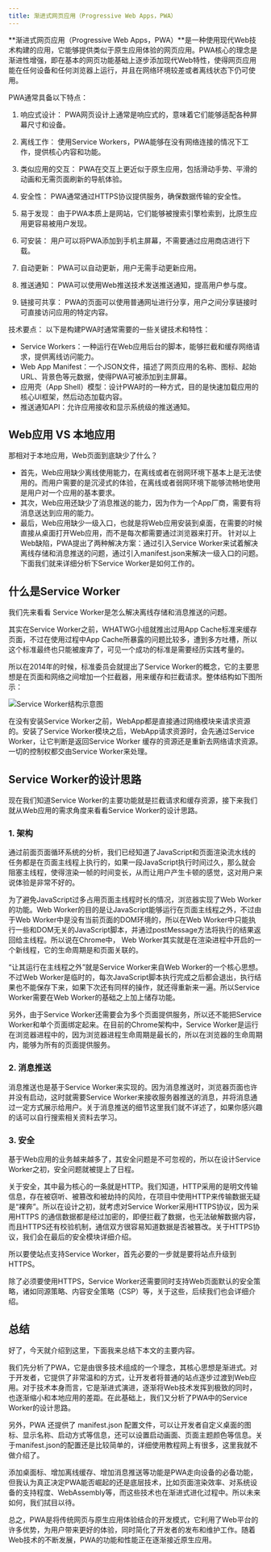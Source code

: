 ```yaml
---
title: 渐进式网页应用（Progressive Web Apps，PWA）
---
```


**渐进式网页应用（Progressive Web Apps，PWA）**是一种使用现代Web技术构建的应用，它能够提供类似于原生应用体验的网页应用。PWA核心的理念是渐进性增强，即在基本的网页功能基础上逐步添加现代Web特性，使得网页应用能在任何设备和任何浏览器上运行，并且在网络环境较差或者离线状态下仍可使用。

PWA通常具备以下特点：

1. 响应式设计：
PWA网页设计上通常是响应式的，意味着它们能够适配各种屏幕尺寸和设备。

2. 离线工作：
使用Service Workers，PWA能够在没有网络连接的情况下工作，提供核心内容和功能。

3. 类似应用的交互：
PWA在交互上更近似于原生应用，包括滑动手势、平滑的动画和无需页面刷新的导航体验。

4. 安全性：
PWA通常通过HTTPS协议提供服务，确保数据传输的安全性。

5. 易于发现：
由于PWA本质上是网站，它们能够被搜索引擎检索到，比原生应用更容易被用户发现。

6. 可安装：
用户可以将PWA添加到手机主屏幕，不需要通过应用商店进行下载。

7. 自动更新：
PWA可以自动更新，用户无需手动更新应用。

8. 推送通知：
PWA可以使用Web推送技术发送推送通知，提高用户参与度。

9. 链接可共享：
PWA的页面可以使用普通网址进行分享，用户之间分享链接时可直接访问应用的特定内容。

技术要点：
以下是构建PWA时通常需要的一些关键技术和特性：

- Service Workers：一种运行在Web应用后台的脚本，能够拦截和缓存网络请求，提供离线访问能力。
- Web App Manifest：一个JSON文件，描述了网页应用的名称、图标、起始URL、背景色等元数据，使得PWA可被添加到主屏幕。
- 应用壳（App Shell）模型：设计PWA时的一种方式，目的是快速加载应用的核心UI框架，然后动态加载内容。
- 推送通知API：允许应用接收和显示系统级的推送通知。

## Web应用 VS 本地应用

那相对于本地应用，Web页面到底缺少了什么？

- 首先，Web应用缺少离线使用能力，在离线或者在弱网环境下基本上是无法使用的。而用户需要的是沉浸式的体验，在离线或者弱网环境下能够流畅地使用是用户对一个应用的基本要求。
- 其次，Web应用还缺少了消息推送的能力，因为作为一个App厂商，需要有将消息送达到应用的能力。
- 最后，Web应用缺少一级入口，也就是将Web应用安装到桌面，在需要的时候直接从桌面打开Web应用，而不是每次都需要通过浏览器来打开。
针对以上Web缺陷，PWA提出了两种解决方案：通过引入Service Worker来试着解决离线存储和消息推送的问题，通过引入manifest.json来解决一级入口的问题。下面我们就来详细分析下Service Worker是如何工作的。

## 什么是Service Worker

我们先来看看 Service Worker是怎么解决离线存储和消息推送的问题。

其实在Service Worker之前，WHATWG小组就推出过用App Cache标准来缓存页面，不过在使用过程中App Cache所暴露的问题比较多，遭到多方吐槽，所以这个标准最终也只能被废弃了，可见一个成功的标准是需要经历实践考量的。

所以在2014年的时候，标准委员会就提出了Service Worker的概念，它的主要思想是在页面和网络之间增加一个拦截器，用来缓存和拦截请求。整体结构如下图所示：

![Service Worker结构示意图](https://pic.imgdb.cn/item/663c94df0ea9cb14035ba5f1.png)

在没有安装Service Worker之前，WebApp都是直接通过网络模块来请求资源的。安装了Service Worker模块之后，WebApp请求资源时，会先通过Service Worker，让它判断是返回Service Worker 缓存的资源还是重新去网络请求资源。一切的控制权都交由Service Worker来处理。

## Service Worker的设计思路

现在我们知道Service Worker的主要功能就是拦截请求和缓存资源，接下来我们就从Web应用的需求角度来看看Service Worker的设计思路。

### 1. 架构

通过前面页面循环系统的分析，我们已经知道了JavaScript和页面渲染流水线的任务都是在页面主线程上执行的，如果一段JavaScript执行时间过久，那么就会阻塞主线程，使得渲染一帧的时间变长，从而让用户产生卡顿的感觉，这对用户来说体验是非常不好的。

为了避免JavaScript过多占用页面主线程时长的情况，浏览器实现了Web Worker的功能。Web Worker的目的是让JavaScript能够运行在页面主线程之外，不过由于Web Worker中是没有当前页面的DOM环境的，所以在Web Worker中只能执行一些和DOM无关的JavaScript脚本，并通过postMessage方法将执行的结果返回给主线程。所以说在Chrome中， Web Worker其实就是在渲染进程中开启的一个新线程，它的生命周期是和页面关联的。

“让其运行在主线程之外”就是Service Worker来自Web Worker的一个核心思想。不过Web Worker是临时的，每次JavaScript脚本执行完成之后都会退出，执行结果也不能保存下来，如果下次还有同样的操作，就还得重新来一遍。所以Service Worker需要在Web Worker的基础之上加上储存功能。

另外，由于Service Worker还需要会为多个页面提供服务，所以还不能把Service Worker和单个页面绑定起来。在目前的Chrome架构中，Service Worker是运行在浏览器进程中的，因为浏览器进程生命周期是最长的，所以在浏览器的生命周期内，能够为所有的页面提供服务。

### 2. 消息推送

消息推送也是基于Service Worker来实现的。因为消息推送时，浏览器页面也许并没有启动，这时就需要Service Worker来接收服务器推送的消息，并将消息通过一定方式展示给用户。关于消息推送的细节这里我们就不详述了，如果你感兴趣的话可以自行搜索相关资料去学习。

### 3. 安全

基于Web应用的业务越来越多了，其安全问题是不可忽视的，所以在设计Service Worker之初，安全问题就被提上了日程。

关于安全，其中最为核心的一条就是HTTP。我们知道，HTTP采用的是明文传输信息，存在被窃听、被篡改和被劫持的风险，在项目中使用HTTP来传输数据无疑是“裸奔”。所以在设计之初，就考虑对Service Worker采用HTTPS协议，因为采用HTTPS 的通信数据都是经过加密的，即便拦截了数据，也无法破解数据内容，而且HTTPS还有校验机制，通信双方很容易知道数据是否被篡改。关于HTTPS协议，我们会在最后的安全模块详细介绍。

所以要使站点支持Service Worker，首先必要的一步就是要将站点升级到HTTPS。

除了必须要使用HTTPS，Service Worker还需要同时支持Web页面默认的安全策略，诸如同源策略、内容安全策略（CSP）等，关于这些，后续我们也会详细介绍。

## 总结

好了，今天就介绍到这里，下面我来总结下本文的主要内容。

我们先分析了PWA，它是由很多技术组成的一个理念，其核心思想是渐进式。对于开发者，它提供了非常温和的方式，让开发者将普通的站点逐步过渡到Web应用。对于技术本身而言，它是渐进式演进，逐渐将Web技术发挥到极致的同时，也逐渐缩小和本地应用的差距。在此基础上，我们又分析了PWA中的Service Worker的设计思路。

另外，PWA 还提供了 manifest.json 配置文件，可以让开发者自定义桌面的图标、显示名称、启动方式等信息，还可以设置启动画面、页面主题颜色等信息。关于manifest.json的配置还是比较简单的，详细使用教程网上有很多，这里我就不做介绍了。

添加桌面标、增加离线缓存、增加消息推送等功能是PWA走向设备的必备功能，但我认为真正决定PWA能否崛起的还是底层技术，比如页面渲染效率、对系统设备的支持程度、WebAssembly等，而这些技术也在渐进式进化过程中。所以未来如何，我们拭目以待。

总之，PWA是将传统网页与原生应用体验结合的开发模式，它利用了Web平台的许多优势，为用户带来更好的体验，同时简化了开发者的发布和维护工作。随着Web技术的不断发展，PWA的功能和性能正在逐渐接近原生应用。
